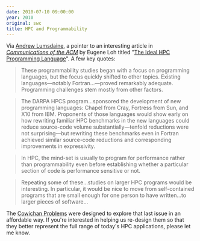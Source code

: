 ```yaml
---
date: 2010-07-10 09:00:00
year: 2010
original: swc
title: HPC and Programmability
---
```

<p>Via <a href="http://osl.iu.edu/~lums/">Andrew Lumsdaine</a>, a pointer to an interesting article in <a href="http://cacm.acm.org/"><em>Communications of the ACM</em></a> by Eugene Loh titled "<a href="http://cacm.acm.org/magazines/2010/7/95060-the-ideal-hpc-programming-language/fulltext">The Ideal HPC Programming Language</a>". A few key quotes:</p>
<blockquote><p>These programmability studies began with a focus on programming  languages, but the focus quickly shifted to other topics. Existing  languages&mdash;notably Fortran...&mdash;proved remarkably adequate. Programming challenges stem mostly  from other factors.</p></blockquote>
<blockquote><p>The DARPA HPCS program...sponsored the development of new programming  languages: Chapel from Cray, Fortress from Sun, and X10 from IBM.  Proponents of those languages would show early on how rewriting familiar  HPC benchmarks in the new languages could reduce source-code volume  substantially&mdash;tenfold reductions were not surprising&mdash;but rewriting these  benchmarks even in Fortran achieved similar source-code reductions and  corresponding improvements in expressivity.</p></blockquote>
<blockquote><p>In HPC, the mind-set is usually to program for performance rather than programmability even before establishing whether a  particular section of code is performance sensitive or not.</p></blockquote>
<blockquote><p>Repeating some of these...studies on larger HPC programs would be interesting. In particular, it would be  nice to move from self-contained programs that are small enough  for one person to have written...to larger pieces of software...</p></blockquote>
<p>The <a href="{{site.baseurl}}/blog/2010/06/the-cowichan-problems.html">Cowichan Problems</a> were designed to explore that last issue in an affordable way. If you're interested in helping us re-design them so that they better represent the full range of today's HPC applications, please let me know.</p>
